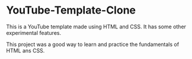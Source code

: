 # YouTube-Template-Clone
This is a YouTube template made using HTML and CSS. It has some other experimental features.

This project was a good way to learn and practice the fundamentals of HTML ans CSS.
